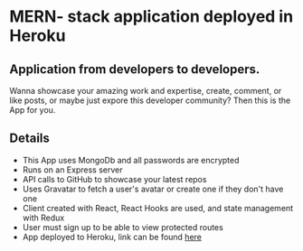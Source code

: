 # MERN- stack application deployed in Heroku

## Application from developers to developers. 
Wanna showcase your amazing work and expertise, create, comment, or like posts, or maybe just expore this developer community? Then this is the App for you.
 
## Details
* This App uses MongoDb and all passwords are encrypted
* Runs on an Express server
* API calls to GitHub to showcase your latest repos
* Uses Gravatar to fetch a user's avatar or create one if they don't have one
* Client created with React, React Hooks are used, and state management with Redux
* User must sign up to be able to view protected routes
* App deployed to Heroku, link can be found [here](https://salty-temple-16064.herokuapp.com/)

